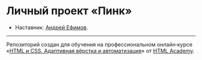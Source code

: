 # Личный проект «Пинк»

* Наставник: [Андрей Ефимов](https://up.htmlacademy.ru/profession/frontender/13/htmlcss/user/367335).

---

Репозиторий создан для обучения на профессиональном онлайн‑курсе «[HTML и CSS. Адаптивная вёрстка и автоматизация](https://htmlacademy.ru/intensive/adaptive)» от [HTML Academy](https://htmlacademy.ru).

[check-image]: https://github.com/htmlacademy-adaptive/1774289-pink-25/workflows/Project%20check/badge.svg?branch=master
[check-url]: https://github.com/htmlacademy-adaptive/1774289-pink-25/actions
